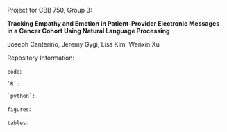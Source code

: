 Project for CBB 750, Group 3:

**Tracking Empathy and Emotion in Patient-Provider Electronic Messages in a Cancer Cohort 
Using Natural Language Processing**

Joseph Canterino, Jeremy Gygi, Lisa Kim, Wenxin Xu

Repository Information:

`code`:

    `R`:
    
    `python`:

`figures`: 

`tables`: 

